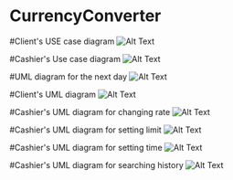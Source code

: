 # CurrencyConverter

#Client's USE case diagram
![Alt Text](/Diagrams/Client_USE_case_diagram.png)

#Cashier's Use case diagram
![Alt Text](/Diagrams/Cashier_USE_case_diagram.png)

#UML diagram for the next day
![Alt Text](/Diagrams/UML_diagram_for_the_next_day.png)

#Client's UML diagram 
![Alt Text](/Diagrams/Client_UML_diagram.png)

#Cashier's UML diagram for changing rate
![Alt Text](/Diagrams/Cashier_UML_diagram_Change_rate.png)

#Cashier's UML diagram for setting limit
![Alt Text](/Diagrams/Cashier_UML_diagram_Set_limit.png)

#Cashier's UML diagram for setting time
![Alt Text](/Diagrams/Cashier_UML_diagram_Set_time.png)

#Cashier's UML diagram for searching history
![Alt Text](/Diagrams/Cashier_UML_diagram_History.png)
